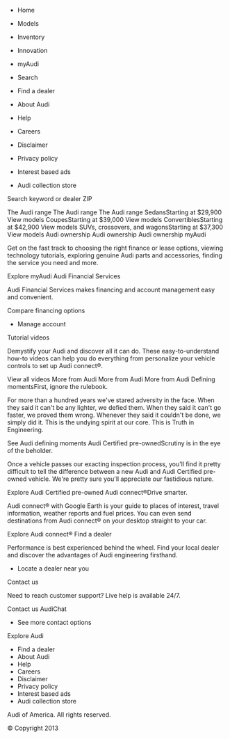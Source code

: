 *   Home
*   Models
*   Inventory
*   Innovation
*   myAudi
*   Search

*   Find a dealer
*   About Audi
*   Help
*   Careers
*   Disclaimer
*   Privacy policy
*   Interest based ads
*   Audi collection store

Search keyword or dealer ZIP

The Audi range The Audi range The Audi range SedansStarting at $29,900 View models CoupesStarting at $39,000 View models ConvertiblesStarting at $42,900 View models SUVs, crossovers, and wagonsStarting at $37,300 View models Audi ownership Audi ownership Audi ownership myAudi

Get on the fast track to choosing the right finance or lease options, viewing technology tutorials, exploring genuine Audi parts and accessories, finding the service you need and more.

Explore myAudi Audi Financial Services

Audi Financial Services makes financing and account management easy and convenient.

Compare financing options

*   Manage account

Tutorial videos

Demystify your Audi and discover all it can do. These easy-to-understand how-to videos can help you do everything from personalize your vehicle controls to set up Audi connect®.

View all videos More from Audi More from Audi More from Audi Defining momentsFirst, ignore the rulebook.

For more than a hundred years we've stared adversity in the face. When they said it can't be any lighter, we defied them. When they said it can't go faster, we proved them wrong. Whenever they said it couldn't be done, we simply did it. This is the undying spirit at our core. This is Truth in Engineering.

See Audi defining moments Audi Certified pre-ownedScrutiny is in the eye of the beholder.

Once a vehicle passes our exacting inspection process, you'll find it pretty difficult to tell the difference between a new Audi and Audi Certified pre-owned vehicle. We're pretty sure you'll appreciate our fastidious nature.

Explore Audi Certified pre-owned Audi connect®Drive smarter.

Audi connect® with Google Earth is your guide to places of interest, travel information, weather reports and fuel prices. You can even send destinations from Audi connect® on your desktop straight to your car.

Explore Audi connect® Find a dealer

Performance is best experienced behind the wheel. Find your local dealer and discover the advantages of Audi engineering firsthand.

*   Locate a dealer near you

Contact us

Need to reach customer support? Live help is available 24/7.

Contact us AudiChat

*   See more contact options

Explore Audi

*   Find a dealer
*   About Audi
*   Help
*   Careers
*   Disclaimer
*   Privacy policy
*   Interest based ads
*   Audi collection store

Audi of America. All rights reserved.

© Copyright 2013